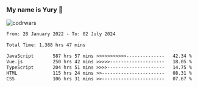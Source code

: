### My name is Yury 👋 
![codrwars](https://www.codewars.com/users/litury/badges/micro) 


<!--START_SECTION:waka-->

```txt
From: 28 January 2022 - To: 02 July 2024

Total Time: 1,388 hrs 47 mins

JavaScript       587 hrs 57 mins >>>>>>>>>>>--------------   42.34 %
Vue.js           250 hrs 42 mins >>>>>--------------------   18.05 %
TypeScript       204 hrs 51 mins >>>>---------------------   14.75 %
HTML             115 hrs 24 mins >>-----------------------   08.31 %
CSS              106 hrs 31 mins >>-----------------------   07.67 %
```

<!--END_SECTION:waka-->

